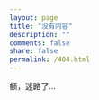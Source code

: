 ```yaml
---
layout: page
title: "没有内容"
description: ""
comments: false
share: false
permalink: /404.html
---  
```


额，迷路了...

<script type="text/javascript">
  var GOOG_FIXURL_LANG = 'en';
  var GOOG_FIXURL_SITE = '{{ site.url }}'
</script>
<script type="text/javascript"
  src="//linkhelp.clients.google.com/tbproxy/lh/wm/fixurl.js">
</script>
